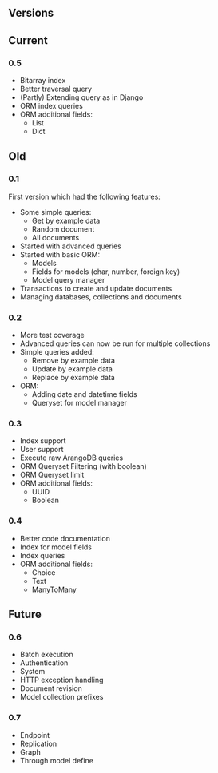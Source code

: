 Versions
---------

## Current

### 0.5
- Bitarray index
- Better traversal query
- (Partly) Extending query as in Django
- ORM index queries
- ORM additional fields:
    - List
    - Dict

## Old

### 0.1
First version which had the following features:

- Some simple queries:
    - Get by example data
    - Random document
    - All documents
- Started with advanced queries
- Started with basic ORM:
    - Models
    - Fields for models (char, number, foreign key)
    - Model query manager
- Transactions to create and update documents
- Managing databases, collections and documents

### 0.2

- More test coverage
- Advanced queries can now be run for multiple collections
- Simple queries added:
    - Remove by example data
    - Update by example data
    - Replace by example data
- ORM:
    - Adding date and datetime fields
    - Queryset for model manager
    
### 0.3
- Index support
- User support
- Execute raw ArangoDB queries
- ORM Queryset Filtering (with boolean)
- ORM Queryset limit
- ORM additional fields:
    - UUID
    - Boolean

### 0.4
- Better code documentation
- Index for model fields
- Index queries
- ORM additional fields:
    - Choice
    - Text
    - ManyToMany

## Future

### 0.6
- Batch execution
- Authentication
- System
- HTTP exception handling
- Document revision
- Model collection prefixes

### 0.7
- Endpoint
- Replication
- Graph
- Through model define